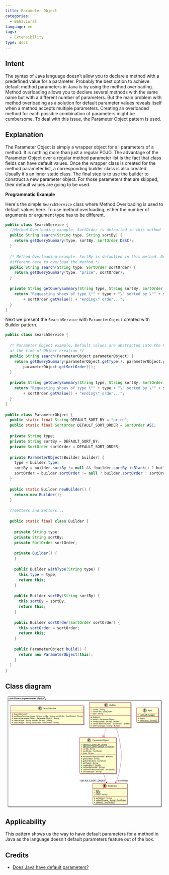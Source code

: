 ```yaml
---
title: Parameter Object
categories:
  - Behavioral
language: en
tags:
  - Extensibility
type: docs
---
```


## Intent

The syntax of Java language doesn’t allow you to declare a method with a predefined value
for a parameter. Probably the best option to achieve default method parameters in Java is
by using the method overloading. Method overloading allows you to declare several methods
with the same name but with a different number of parameters. But the main problem with
method overloading as a solution for default parameter values reveals itself when a method
accepts multiple parameters. Creating an overloaded method for each possible combination of
parameters might be cumbersome. To deal with this issue, the Parameter Object pattern is used.

## Explanation

The Parameter Object is simply a wrapper object for all parameters of a method.
It is nothing more than just a regular POJO. The advantage of the Parameter Object over a
regular method parameter list is the fact that class fields can have default values.
Once the wrapper class is created for the method parameter list, a corresponding builder class
is also created. Usually it's an inner static class. The final step is to use the builder
to construct a new parameter object. For those parameters that are skipped,
their default values are going to be used.


**Programmatic Example**

Here's the simple `SearchService` class where Method Overloading is used to default values here. To use method overloading, either the number of arguments or argument type has to be different.

```java
public class SearchService {
  //Method Overloading example. SortOrder is defaulted in this method
  public String search(String type, String sortBy) {
    return getQuerySummary(type, sortBy, SortOrder.DESC);
  }

  /* Method Overloading example. SortBy is defaulted in this method. Note that the type has to be 
  different here to overload the method */
  public String search(String type, SortOrder sortOrder) {
    return getQuerySummary(type, "price", sortOrder);
  }

  private String getQuerySummary(String type, String sortBy, SortOrder sortOrder) {
    return "Requesting shoes of type \"" + type + "\" sorted by \"" + sortBy + "\" in \""
        + sortOrder.getValue() + "ending\" order...";
  }
}

```

Next we present the `SearchService` with `ParameterObject` created with Builder pattern.

```java
public class SearchService {

  /* Parameter Object example. Default values are abstracted into the Parameter Object 
  at the time of Object creation */
  public String search(ParameterObject parameterObject) {
    return getQuerySummary(parameterObject.getType(), parameterObject.getSortBy(),
        parameterObject.getSortOrder());
  }
  
  private String getQuerySummary(String type, String sortBy, SortOrder sortOrder) {
    return "Requesting shoes of type \"" + type + "\" sorted by \"" + sortBy + "\" in \""
        + sortOrder.getValue() + "ending\" order...";
  }
}

public class ParameterObject {
  public static final String DEFAULT_SORT_BY = "price";
  public static final SortOrder DEFAULT_SORT_ORDER = SortOrder.ASC;

  private String type;
  private String sortBy = DEFAULT_SORT_BY;
  private SortOrder sortOrder = DEFAULT_SORT_ORDER;

  private ParameterObject(Builder builder) {
    type = builder.type;
    sortBy = builder.sortBy != null && !builder.sortBy.isBlank() ? builder.sortBy : sortBy;
    sortOrder = builder.sortOrder != null ? builder.sortOrder : sortOrder;
  }

  public static Builder newBuilder() {
    return new Builder();
  }

  //Getters and Setters...

  public static final class Builder {

    private String type;
    private String sortBy;
    private SortOrder sortOrder;

    private Builder() {
    }

    public Builder withType(String type) {
      this.type = type;
      return this;
    }

    public Builder sortBy(String sortBy) {
      this.sortBy = sortBy;
      return this;
    }

    public Builder sortOrder(SortOrder sortOrder) {
      this.sortOrder = sortOrder;
      return this;
    }

    public ParameterObject build() {
      return new ParameterObject(this);
    }
  }
}


```

## Class diagram

![alt text](etc/parameter-object.png "Parameter Object")

## Applicability

This pattern shows us the way to have default parameters for a method in Java as the language doesn't default parameters feature out of the box. 

## Credits

- [Does Java have default parameters?](http://dolszewski.com/java/java-default-parameters)
